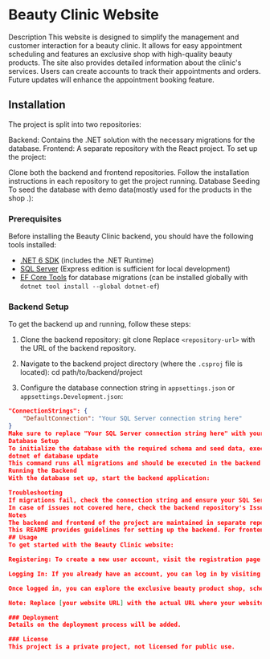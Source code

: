 # Beauty Clinic Website
Description
This website is designed to simplify the management and customer interaction for a beauty clinic. It allows for easy appointment scheduling and features an exclusive shop with high-quality beauty products. The site also provides detailed information about the clinic's services. Users can create accounts to track their appointments and orders. Future updates will enhance the appointment booking feature.

## Installation
The project is split into two repositories:

Backend: Contains the .NET solution with the necessary migrations for the database.
Frontend: A separate repository with the React project.
To set up the project:

Clone both the backend and frontend repositories.
Follow the installation instructions in each repository to get the project running.
Database Seeding
To seed the database with demo data(mostly used for the products in the shop .):

### Prerequisites
Before installing the Beauty Clinic backend, you should have the following tools installed:
- [.NET 6 SDK](https://dotnet.microsoft.com/en-us/download/dotnet/6.0) (includes the .NET Runtime)
- [SQL Server](https://www.microsoft.com/en-us/sql-server/sql-server-downloads) (Express edition is sufficient for local development)
- [EF Core Tools](https://docs.microsoft.com/en-us/ef/core/cli/dotnet) for database migrations (can be installed globally with `dotnet tool install --global dotnet-ef`)

### Backend Setup
To get the backend up and running, follow these steps:

1. Clone the backend repository:
   git clone <repository-url>
Replace `<repository-url>` with the URL of the backend repository.

2. Navigate to the backend project directory (where the `.csproj` file is located):
cd path/to/backend/project
3. Configure the database connection string in `appsettings.json` or `appsettings.Development.json`:
```json
"ConnectionStrings": {
    "DefaultConnection": "Your SQL Server connection string here"
}
Make sure to replace "Your SQL Server connection string here" with your actual SQL Server connection string.
Database Setup
To initialize the database with the required schema and seed data, execute:
dotnet ef database update
This command runs all migrations and should be executed in the backend project directory.
Running the Backend
With the database set up, start the backend application:

Troubleshooting
If migrations fail, check the connection string and ensure your SQL Server instance is running.
In case of issues not covered here, check the backend repository's Issues tab or consult the .NET Core documentation.
Notes
The backend and frontend of the project are maintained in separate repositories. It is important to clone both and follow the respective installation instructions.
This README provides guidelines for setting up the backend. For frontend setup, refer to its specific README.
## Usage
To get started with the Beauty Clinic website:

Registering: To create a new user account, visit the registration page at [your website URL]/UserRegistration. Fill in the required details to complete the registration process.

Logging In: If you already have an account, you can log in by visiting [your website URL]/logIn. For local testing, this would typically be http://localhost:3000/logIn.

Once logged in, you can explore the exclusive beauty product shop, schedule appointments, and manage your orders and appointments.

Note: Replace [your website URL] with the actual URL where your website is hosted.

### Deployment
Details on the deployment process will be added.

### License
This project is a private project, not licensed for public use.

